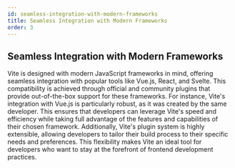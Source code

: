 ```yaml
---
id: seamless-integration-with-modern-frameworks
title: Seamless Integration with Modern Frameworks
order: 3
---
```


## Seamless Integration with Modern Frameworks

Vite is designed with modern JavaScript frameworks in mind, offering seamless
integration with popular tools like Vue.js, React, and Svelte. This
compatibility is achieved through official and community plugins that provide
out-of-the-box support for these frameworks. For instance, Vite's integration
with Vue.js is particularly robust, as it was created by the same developer.
This ensures that developers can leverage Vite's speed and efficiency while
taking full advantage of the features and capabilities of their chosen
framework. Additionally, Vite's plugin system is highly extensible, allowing
developers to tailor their build process to their specific needs and
preferences. This flexibility makes Vite an ideal tool for developers who want
to stay at the forefront of frontend development practices.

